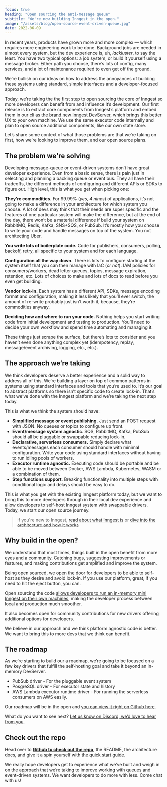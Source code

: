 ```yaml
---
focus: true
heading: "Open sourcing the anti-message queue"
subtitle: "We're now building Inngest in the open."
image: "/assets/blog/open-source-event-driven-queue.jpg"
date: 2022-06-09
---
```


In recent years, products have grown more and more complex — which requires more engineering work to be done. Background jobs are needed in almost every system, but the dev experience is, uh, _lackluster_, to say the least. You have two typical options: a job system, or build it yourself using a message broker. Either path you choose, there’s lots of config, many services, and a lot of maintenance required to even get off the ground.

We’re bullish on our ideas on how to address the annoyances of building these systems using standard, simple interfaces and a developer-focused approach.

Today, we’re taking the the first step to open sourcing the core of Inngest so more developers can benefit from and influence it’s development. Our first release is to extract core components from Inngest’s platform and embed them in our cli as [the brand new Inngest DevServer](/blog/introducing-inngest-dev-server), which brings this better UX to your own machine. We use the same executor code internally and plan to open source additional components, like our own state store.

Let’s share some context of what those problems are that we’re taking on first, how we’re looking to improve them, and our open source plans.

## The problem we're solving

Developing message-queue or event-driven systems don’t have great developer experience. Even from a basic sense, there is pain just in selecting and planning a backing queue or event bus. They all have their tradeoffs, the different methods of configuring and different APIs or SDKs to figure out. High level, this is what you get when picking one:

**They’re commodities.** For 99.99% (_yes, 4 nines_) of applications, it’s not going to make a difference in your architecture for which system you choose. A lot of devs may think that their needs are super specific and the features of one particular system will make the difference, but at the end of the day, there won’t be a material difference if build your system on RabbitMQ, Redis, Kafka, SNS+SQS, or PubSub. It’s mostly how you choose to write your code and handle messages on top of the system. You not architecting Uber.

**You write lots of boilerplate code.** Code for publishers, consumers, polling, backoff, retry, all specific to your system and for each language.

**Configuration all the way down.** There is lots to configure starting at the system itself that you can then manage with IaC (_or not_). IAM policies for consumers/workers, dead letter queues, topics, message expiration, retention, etc. Lots of choices to make and lots of docs to read before you even get building.

**Vendor lock-in.** Each system has a different API, SDKs, message encoding format and configuration, making it less likely that you’ll ever switch, the amount of re-write probably just isn’t worth it, because, they’re commodities anyway.

**Deciding how and where to run your code.** Nothing helps you start writing code from initial development and testing to production. You’ll need to decide your own workflow and spend time automating and managing it.

These things just scrape the surface, but there’s lots to consider and you haven’t even done anything complex yet (idempotency, replay, message/event archiving, logging, etc., etc.).

## **The approach we’re taking**

We think developers deserve a better experience and a solid way to address all of this. We’re building a layer on top of common patterns in systems using standard interfaces and tools that you’re used to. It’s our goal to abstract platforms so there isn’t specific code to create lock-in. That’s what we’ve done with the Inngest platform and we’re taking the next step today.

This is what we think the system should have:

- **Simplified message or event publishing.** Just send an POST request with JSON. No queues or topics to configure up front.
- **Event/message system agnostic**. SQS, RabbitMQ, Kafka, PubSub should all be pluggable or swappable reducing lock-in.
- **Declarative, serverless consumers.** Simply declare what events/messages each consumer should handle with minimal configuration. Write your code using standard interfaces without having to run idling pools of workers.
- **Executor runtime agnostic.** Executing code should be portable and be able to be moved between Docker, AWS Lambda, Kubernetes, WASM or a combination of them.
- **Step functions support**. Breaking functionality into multiple steps with conditional logic and delays should be easy to do.

This is what you get with the existing Inngest platform today, but we want to bring this to more developers through in their local dev experience and allow developers to self-host Inngest system with swappable drivers. Today, we start our open source journey.

> If you're new to Inngest, [read about what Inngest is](/docs) or [dive into the architecture and how it works](https://github.com/inngest/inngest#project-architecture)

## Why build in the open?

We understand that most times, things built in the open benefit from more eyes and a community. Catching bugs, suggesting improvements or features, and making contributions get amplified and improve the system.

Being open sourced, we open the door for developers to be able to self-host as they desire and avoid lock-in. If you use our platform, great, if you need to hit the eject button, you can.

Open sourcing the code [allows developers to run an in-memory mini Inngest on their own machines](/blog/introducing-inngest-dev-server), making the developer process between local and production much smoother.

It also becomes open for community contributions for new drivers offering additional options for developers.

We believe in our approach and we think platform agnostic code is better. We want to bring this to more devs that we think can benefit.

## The roadmap

As we’re starting to build our a roadmap, we’re going to be focused on a few key drivers that fulfill the self-hosting goal and take it beyond an in-memory DevServer.

- PubSub driver - For the pluggable event system
- PosgreSQL driver - For executor state and history
- AWS Lambda executor runtime driver - For running the serverless consumers on AWS easily.

Our roadmap will be in the open and [you can view it right on Github here](https://github.com/orgs/inngest/projects/1).

What do you want to see next? [Let us know on Discord, we’d love to hear from you](https://www.inngest.com/discord).

## Check out the repo

Head over to **[Github to check out the repo](https://github.com/inngest/inngest)**, the README, the architecture docs, and give it a spin yourself with [the quick start guide](/docs/functions).

We really hope developers get to experience what we’ve built and weigh in on the approach that we’re taking to improve working with queues and event-driven systems. We want developers to do more with less. Come chat with us!
